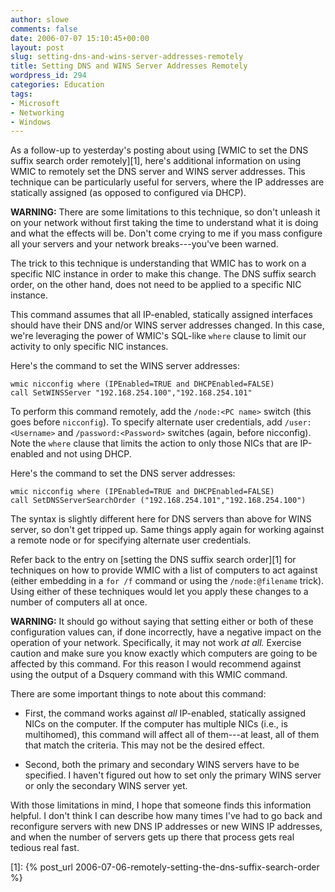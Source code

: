 ```yaml
---
author: slowe
comments: false
date: 2006-07-07 15:10:45+00:00
layout: post
slug: setting-dns-and-wins-server-addresses-remotely
title: Setting DNS and WINS Server Addresses Remotely
wordpress_id: 294
categories: Education
tags:
- Microsoft
- Networking
- Windows
---
```


As a follow-up to yesterday's posting about using [WMIC to set the DNS suffix search order remotely][1], here's additional information on using WMIC to remotely set the DNS server and WINS server addresses. This technique can be particularly useful for servers, where the IP addresses are statically assigned (as opposed to configured via DHCP).

**WARNING:** There are some limitations to this technique, so don't unleash it on your network without first taking the time to understand what it is doing and what the effects will be. Don't come crying to me if you mass configure all your servers and your network breaks---you've been warned.

The trick to this technique is understanding that WMIC has to work on a specific NIC instance in order to make this change. The DNS suffix search order, on the other hand, does not need to be applied to a specific NIC instance.

This command assumes that all IP-enabled, statically assigned interfaces should have their DNS and/or WINS server addresses changed. In this case, we're leveraging the power of WMIC's SQL-like `where` clause to limit our activity to only specific NIC instances.

Here's the command to set the WINS server addresses:

    wmic nicconfig where (IPEnabled=TRUE and DHCPEnabled=FALSE) 
    call SetWINSServer "192.168.254.100","192.168.254.101"

To perform this command remotely, add the `/node:<PC name>` switch (this goes before `nicconfig`). To specify alternate user credentials, add `/user:<Username>` and `/password:<Password>` switches (again, before nicconfig). Note the `where` clause that limits the action to only those NICs that are IP-enabled and not using DHCP.

Here's the command to set the DNS server addresses:

    wmic nicconfig where (IPEnabled=TRUE and DHCPEnabled=FALSE) 
    call SetDNSServerSearchOrder ("192.168.254.101","192.168.254.100")

The syntax is slightly different here for DNS servers than above for WINS server, so don't get tripped up. Same things apply again for working against a remote node or for specifying alternate user credentials.

Refer back to the entry on [setting the DNS suffix search order][1] for techniques on how to provide WMIC with a list of computers to act against (either embedding in a `for /f` command or using the `/node:@filename` trick). Using either of these techniques would let you apply these changes to a number of computers all at once.

**WARNING:** It should go without saying that setting either or both of these configuration values can, if done incorrectly, have a negative impact on the operation of your network. Specifically, it may not work _at all._ Exercise caution and make sure you know exactly which computers are going to be affected by this command. For this reason I would recommend against using the output of a Dsquery command with this WMIC command.

There are some important things to note about this command:

* First, the command works against _all_ IP-enabled, statically assigned NICs on the computer. If the computer has multiple NICs (i.e., is multihomed), this command will affect all of them---at least, all of them that match the criteria. This may not be the desired effect.

* Second, both the primary and secondary WINS servers have to be specified. I haven't figured out how to set only the primary WINS server or only the secondary WINS server yet.

With those limitations in mind, I hope that someone finds this information helpful. I don't think I can describe how many times I've had to go back and reconfigure servers with new DNS IP addresses or new WINS IP addresses, and when the number of servers gets up there that process gets real tedious real fast.

[1]: {% post_url 2006-07-06-remotely-setting-the-dns-suffix-search-order %}
